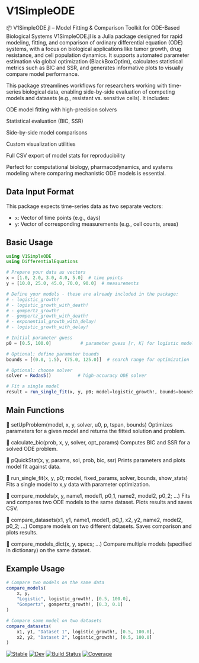 # V1SimpleODE

📦 V1SimpleODE.jl – Model Fitting & Comparison Toolkit for ODE-Based Biological Systems
V1SimpleODE.jl is a Julia package designed for rapid modeling, fitting, and comparison of ordinary differential equation (ODE) systems, with a focus on biological applications like tumor growth, drug resistance, and cell population dynamics. It supports automated parameter estimation via global optimization (BlackBoxOptim), calculates statistical metrics such as BIC and SSR, and generates informative plots to visually compare model performance.

This package streamlines workflows for researchers working with time-series biological data, enabling side-by-side evaluation of competing models and datasets (e.g., resistant vs. sensitive cells). It includes:

ODE model fitting with high-precision solvers

Statistical evaluation (BIC, SSR)

Side-by-side model comparisons

Custom visualization utilities

Full CSV export of model stats for reproducibility

Perfect for computational biology, pharmacodynamics, and systems modeling where comparing mechanistic ODE models is essential.

## Data Input Format

This package expects time-series data as two separate vectors:
- `x`: Vector of time points (e.g., days)
- `y`: Vector of corresponding measurements (e.g., cell counts, areas)

## Basic Usage

```julia
using V1SimpleODE
using DifferentialEquations

# Prepare your data as vectors
x = [1.0, 2.0, 3.0, 4.0, 5.0]  # time points
y = [10.0, 25.0, 45.0, 70.0, 90.0]  # measurements

# Define your models - these are already included in the package:
# - logistic_growth!
# - logistic_growth_with_death!
# - gompertz_growth!
# - gompertz_growth_with_death!
# - exponential_growth_with_delay!
# - logistic_growth_with_delay!

# Initial parameter guess
p0 = [0.5, 100.0]           # parameter guess [r, K] for logistic model

# Optional: define parameter bounds
bounds = [(0.0, 1.5), (75.0, 125.0)]  # search range for optimization

# Optional: choose solver
solver = Rodas5()          # high-accuracy ODE solver

# Fit a single model
result = run_single_fit(x, y, p0; model=logistic_growth!, bounds=bounds, solver=solver)
```

## Main Functions
🔹 setUpProblem(model, x, y, solver, u0, p, tspan, bounds)
Optimizes parameters for a given model and returns the fitted solution and problem.

🔹 calculate_bic(prob, x, y, solver, opt_params)
Computes BIC and SSR for a solved ODE problem.

🔹 pQuickStat(x, y, params, sol, prob, bic, ssr)
Prints parameters and plots model fit against data.

🔹 run_single_fit(x, y, p0; model, fixed_params, solver, bounds, show_stats)
Fits a single model to x,y data with parameter optimization.

🔹 compare_models(x, y, name1, model1, p0_1, name2, model2, p0_2; ...)
Fits and compares two ODE models to the same dataset. Plots results and saves CSV.

🔹 compare_datasets(x1, y1, name1, model1, p0_1, x2, y2, name2, model2, p0_2; ...)
Compare models on two different datasets. Saves comparison and plots results.

🔹 compare_models_dict(x, y, specs; ...)
Compare multiple models (specified in dictionary) on the same dataset.

## Example Usage

```julia
# Compare two models on the same data
compare_models(
    x, y,
    "Logistic", logistic_growth!, [0.5, 100.0],
    "Gompertz", gompertz_growth!, [0.3, 0.1]
)

# Compare same model on two datasets  
compare_datasets(
    x1, y1, "Dataset 1", logistic_growth!, [0.5, 100.0],
    x2, y2, "Dataset 2", logistic_growth!, [0.5, 100.0]
)
```

[![Stable](https://img.shields.io/badge/docs-stable-blue.svg)](https://kadinelbak.github.io/V1SimpleODE.jl/stable/)
[![Dev](https://img.shields.io/badge/docs-dev-blue.svg)](https://kadinelbak.github.io/V1SimpleODE.jl/dev/)
[![Build Status](https://github.com/kadinelbak/V1SimpleODE.jl/actions/workflows/CI.yml/badge.svg?branch=master)](https://github.com/kadinelbak/V1SimpleODE.jl/actions/workflows/CI.yml?query=branch%3Amaster)
[![Coverage](https://codecov.io/gh/kadinelbak/V1SimpleODE.jl/branch/master/graph/badge.svg)](https://codecov.io/gh/kadinelbak/V1SimpleODE.jl)
